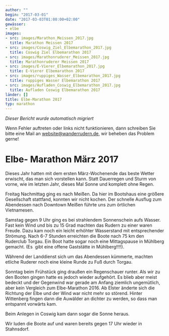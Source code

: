 ```yaml
---
author: ""
begin: "2017-03-01"
date: "2017-03-03T01:00:00+02:00"
gewässer:
- elbe
images:
- src: images/Marathon_Meissen_2017.jpg
  title: Marathon Meissen 2017
- src: images/Coswig_Ziel_Elbemarathon_2017.jpg
  title: Coswig Ziel Elbemarathon 2017
- src: images/Marathonruderer_Meissen_2017.jpg
  title: Marathonruderer Meissen 2017
- src: images/E-Vierer_Elbemarathon_2017.jpg
  title: E-Vierer Elbemarathon 2017
- src: images/ruppiges_Wasser_Elbemarathon_2017.jpg
  title: ruppiges Wasser Elbemarathon 2017
- src: images/Aufladen_Coswig_Elbemarathon_2017.jpg
  title: Aufladen Coswig Elbemarathon 2017
länder: []
title: Elbe-Marathon 2017
typ: marathon
---
```



*Dieser Bericht wurde automatisch migriert*

Wenn Fehler auftreten oder links nicht funktionieren, dann schreiben Sie bitte eine Mail an website@wanderrudern.de, wir beheben das Problem gerne!



# Elbe- Marathon März 2017


Dieses Jahr hatten mit dem ersten März-Wochenende das beste Wetter erwischt, das man sich vorstellen kann. Statt Dauerregen und Sturm von vorne, wie im letzten Jahr, dieses Mal Sonne und komplett ohne Regen.

Freitag Nachmittag ging es nach Meißen. Da hier im Bootshaus eine größere Gesellschaft stattfand, konnten wir nicht kochen. Der schnelle Ausflug zum Abendessen nach Downtown Meißen führte uns zum örtlichen Vietnamesen.

Samstag gegen 9 Uhr ging es bei strahlendem Sonnenschein aufs Wasser. Fast kein Wind und bis zu 15 Grad machten das Rudern zu einer waren Freude. Dazu kam noch ein leicht erhöhter Wasserstand mit entsprechender Strömung. Nach 6-7 Stunden erreichten die Boote nach 75 km den Ruderclub Torgau. Ein Boot hatte sogar noch eine Mittagspause in Mühlberg gemacht. (Es  gibt eine offene Gaststätte in Mühlberg!!!!).

Während der Landdienst sich um das Abendessen kümmerte, machten etliche Ruderer noch eine kleine Runde zu Fuß durch Torgau.

Sonntag beim Frühstück ging draußen ein Regenschauer runter. Als wir zu den Booten gingen hatte es jedoch wieder aufgehört. Es blieb aber meist bedeckt und der Gegenwind war gerade am Anfang ziemlich ungemütlich, aber kein Vergleich zum Elbe-Marathon 2016. Ab Elster änderte sich die Richtung der Elbe und der Wind war nicht mehr so störend. Hinter Wittenberg fingen dann die Auwälder an dichter zu werden, so dass man entspannt vorwärts kam.

Beim Anlegen in Coswig kam dann sogar die Sonne heraus.

Wir luden die Boote auf und waren bereits gegen 17 Uhr wieder in Stahnsdorf.